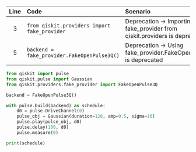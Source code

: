 | Line | Code | Scenario | Reference | Artifact | Refactoring |
| :--: | :--- | :------- | :--------:| :------- | :---------- |
| 3 | `from qiskit.providers import fake_provider` | Deprecation -> Importing fake_provider from qiskit.providers is deprecated | IK | fake_provider | `from qiskit.providers.fake_provider import FakeOpenPulse3Q` |
| 5 | `backend = fake_provider.FakeOpenPulse3Q()` | Deprecation -> Using fake_provider.FakeOpenPulse3Q is deprecated | IK | FakeOpenPulse3Q | `backend = FakeOpenPulse3Q()` |

```python
from qiskit import pulse
from qiskit.pulse import Gaussian
from qiskit.providers.fake_provider import FakeOpenPulse3Q

backend = FakeOpenPulse3Q()

with pulse.build(backend) as schedule:
    d0 = pulse.DriveChannel(0)
    pulse_obj = Gaussian(duration=128, amp=0.5, sigma=16)
    pulse.play(pulse_obj, d0)
    pulse.delay(100, d0)
    pulse.measure(0)

print(schedule)
```